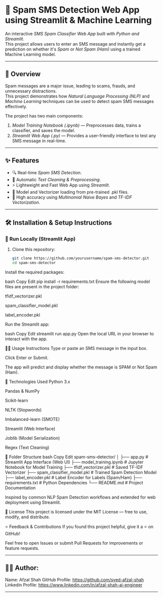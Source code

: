 # 📱 Spam SMS Detection Web App using Streamlit & Machine Learning

An interactive *SMS Spam Classifier Web App* built with *Python and Streamlit*.  
This project allows users to enter an SMS message and instantly get a prediction on whether it's *Spam* or *Not Spam (Ham)* using a trained Machine Learning model.

---

## 🚀 Overview

Spam messages are a major issue, leading to scams, frauds, and unnecessary distractions.  
This project demonstrates how *Natural Language Processing (NLP)* and *Machine Learning* techniques can be used to detect spam SMS messages effectively.

The project has two main components:
1. *Model Training Notebook (.ipynb)* — Preprocesses data, trains a classifier, and saves the model.
2. *Streamlit Web App (.py)* — Provides a user-friendly interface to test any SMS message in real-time.

---

## ✨ Features
- 🔍 Real-time *Spam SMS Detection*.
- 🧹 Automatic *Text Cleaning & Preprocessing*.
- ⚡ Lightweight and Fast Web App using *Streamlit*.
- 💾 Model and Vectorizer loading from pre-trained .pkl files.
- 🎯 High accuracy using *Multinomial Naive Bayes* and *TF-IDF Vectorization*.

---

## 🛠 Installation & Setup Instructions

### 🚀 Run Locally (Streamlit App)
1. Clone this repository:
   ```bash
   git clone https://github.com/yourusername/spam-sms-detector.git
   cd spam-sms-detector
Install the required packages:

bash
Copy
Edit
pip install -r requirements.txt
Ensure the following model files are present in the project folder:

tfidf_vectorizer.pkl

spam_classifier_model.pkl

label_encoder.pkl

Run the Streamlit app:

bash
Copy
Edit
streamlit run app.py
Open the local URL in your browser to interact with the app.

🧑‍💻 Usage Instructions
Type or paste an SMS message in the input box.

Click Enter or Submit.

The app will predict and display whether the message is SPAM or Not Spam (Ham).

🧰 Technologies Used
Python 3.x

Pandas & NumPy

Scikit-learn

NLTK (Stopwords)

Imbalanced-learn (SMOTE)

Streamlit (Web Interface)

Joblib (Model Serialization)

Regex (Text Cleaning)

📂 Folder Structure
bash
Copy
Edit
spam-sms-detector/
│
├── app.py                      # Streamlit App Interface (Web UI)
├── model_training.ipynb        # Jupyter Notebook for Model Training
├── tfidf_vectorizer.pkl        # Saved TF-IDF Vectorizer
├── spam_classifier_model.pkl   # Trained Spam Detection Model
├── label_encoder.pkl           # Label Encoder for Labels (Spam/Ham)
├── requirements.txt            # Python Dependencies
└── README.md                   # Project Documentation

Inspired by common NLP Spam Detection workflows and extended for web deployment using Streamlit.

📄 License
This project is licensed under the MIT License — free to use, modify, and distribute.

⭐ Feedback & Contributions
If you found this project helpful, give it a ⭐ on GitHub!

Feel free to open Issues or submit Pull Requests for improvements or feature requests.



---

## 🙋‍♂ Author:

   Name: Afzal Shah
   GitHub Profile: https://github.com/syed-afzal-shah
   Linkedin Profile: https://www.linkedin.com/in/afzal-shah-ai-engineer

---
